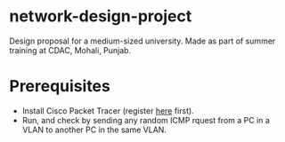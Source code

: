 # network-design-project
Design proposal for a medium-sized university. Made as part of summer training at CDAC, Mohali, Punjab.


# Prerequisites
* Install Cisco Packet Tracer (register [here](http://cisco.netacad.com) first).
* Run, and check by sending any random ICMP rquest from a PC in a VLAN to another PC in the same VLAN.
